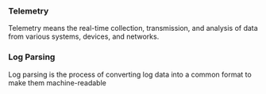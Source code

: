 ### Telemetry
Telemetry means the real-time collection, transmission, and analysis of data from various systems, devices, and networks.


### Log Parsing
Log parsing is the process of converting log data into a common format to make them machine-readable